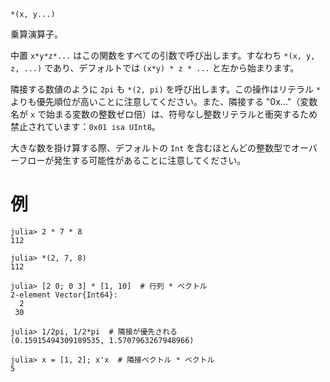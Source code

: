```
*(x, y...)
```

乗算演算子。

中置 `x*y*z*...` はこの関数をすべての引数で呼び出します。すなわち `*(x, y, z, ...)` であり、デフォルトでは `(x*y) * z * ...` と左から始まります。

隣接する数値のように `2pi` も `*(2, pi)` を呼び出します。この操作はリテラル `*` よりも優先順位が高いことに注意してください。また、隣接する "0x..."（変数名が `x` で始まる変数の整数ゼロ倍）は、符号なし整数リテラルと衝突するため禁止されています：`0x01 isa UInt8`。

大きな数を掛け算する際、デフォルトの `Int` を含むほとんどの整数型でオーバーフローが発生する可能性があることに注意してください。

# 例

```jldoctest
julia> 2 * 7 * 8
112

julia> *(2, 7, 8)
112

julia> [2 0; 0 3] * [1, 10]  # 行列 * ベクトル
2-element Vector{Int64}:
  2
 30

julia> 1/2pi, 1/2*pi  # 隣接が優先される
(0.15915494309189535, 1.5707963267948966)

julia> x = [1, 2]; x'x  # 隣接ベクトル * ベクトル
5
```
